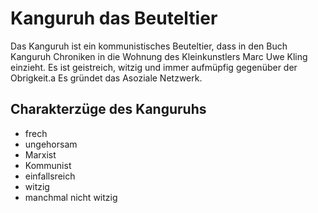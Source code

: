 # Kanguruh das Beuteltier
Das Kanguruh ist ein kommunistisches Beuteltier, dass in den Buch Kanguruh Chroniken in die Wohnung des Kleinkunstlers Marc Uwe Kling einzieht. Es ist geistreich, witzig und immer aufmüpfig gegenüber der Obrigkeit.a Es gründet das Asoziale Netzwerk.
## Charakterzüge des Kanguruhs
* frech
* ungehorsam
* Marxist
* Kommunist
* einfallsreich
* witzig
* manchmal nicht witzig
